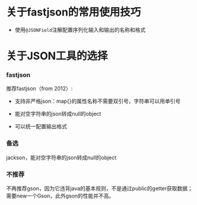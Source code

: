 # 关于fastjson的常用使用技巧

- 使用`@JSONField`注解配置序列化输入和输出的名称和格式


# 关于JSON工具的选择

### fastjson

推荐fastjson（from 2012）:

- 支持非严格json：map{}的属性名称不需要双引号，字符串可以用单引号

- 能对空字符串的json转成null的object

- 可以统一配置输出格式

### 备选

jackson，能对空字符串的json转成null的object

### 不推荐

不再推荐gson，因为它违背java的基本规则，不是通过public的getter获取数据；
需要new一个Gson，此外gson的性能并不高。